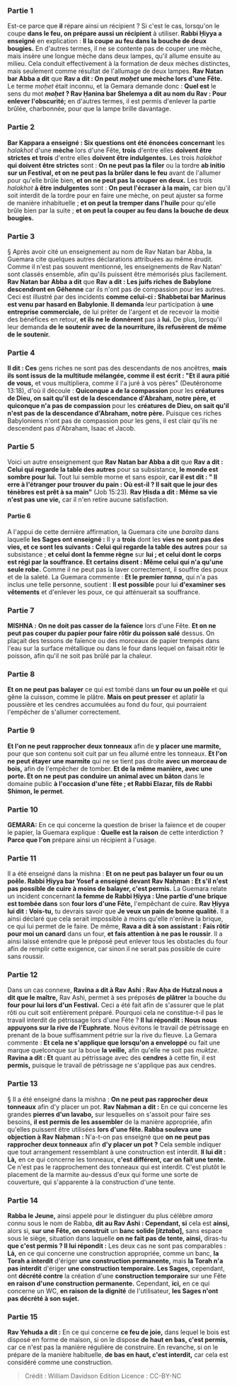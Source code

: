 
### Partie 1
Est-ce parce que <b>il</b> répare ainsi un récipient ?</b> Si c'est le cas, lorsqu'on le coupe <b>dans le feu, on prépare aussi un récipient</b> à utiliser. <b>Rabbi Ḥiyya a enseigné</b> en explication : <b>Il la coupe au feu dans la bouche de deux bougies.</b> En d'autres termes, il ne se contente pas de couper une mèche, mais insère une longue mèche dans deux lampes, qu'il allume ensuite au milieu. Cela conduit effectivement à la formation de deux mèches distinctes, mais seulement comme résultat de l'allumage de deux lampes. <b>Rav Natan bar Abba a dit</b> que <b>Rav a dit : On peut <i>moḥet</i> une mèche lors d'une Fête.</b> Le terme <i>moḥet</i> était inconnu, et la Gemara demande donc : <b>Quel est</b> le sens du mot <b><i>moḥet</i> ? Rav Ḥanina bar Shelemya a dit au nom du Rav : Pour enlever l'obscurité;</b> en d'autres termes, il est permis d'enlever la partie brûlée, charbonnée, pour que la lampe brille davantage.

### Partie 2
<b>Bar Kappara a enseigné : Six questions ont été énoncées concernant</b> les <i>halakhot</i> d'une <b>mèche</b> lors d'une Fête, <b>trois</b> d'entre elles <b>doivent être strictes et trois</b> d'entre elles <b>doivent être indulgentes.</b> Les trois <i>halakhot</i> <b>qui doivent être strictes</b> sont : <b>On ne peut pas la filer</b> ou la tordre <b>ab initio</i> sur un Festival, et on ne peut pas la brûler dans le feu</b> avant de l'allumer pour qu'elle brûle bien, <b>et on ne peut pas la couper en deux.</b> Les trois <i>halakhot</i> <b>à être indulgentes</b> sont : <b>On peut l'écraser à la main,</b> car bien qu'il soit interdit de la tordre pour en faire une mèche, on peut ajuster sa forme de manière inhabituelle ; <b>et on peut la tremper dans l'huile</b> pour qu'elle brûle bien par la suite ; <b>et on peut la couper au feu dans la bouche de deux bougies.</b>

### Partie 3
§ Après avoir cité un enseignement au nom de Rav Natan bar Abba, la Guemara cite quelques autres déclarations attribuées au même érudit. Comme il n'est pas souvent mentionné, les enseignements de Rav Natan' sont classés ensemble, afin qu'ils puissent être mémorisés plus facilement. <b>Rav Natan bar Abba a dit</b> que <b>Rav a dit : Les juifs riches</b> <b>de Babylone descendront en Géhenne</b> car ils n'ont pas de compassion pour les autres. Ceci est illustré par des incidents <b>comme celui-ci : Shabbetai bar Marinus est venu par hasard en Babylonie. Il demanda</b> leur participation à <b>une entreprise commerciale,</b> de lui prêter de l'argent et de recevoir la moitié des bénéfices en retour, <b>et ils ne le donnèrent</b> pas à <b>lui.</b> De plus, lorsqu'il leur demanda <b>de le soutenir avec de la nourriture, ils refusèrent de même de le soutenir.</b>

### Partie 4
<b>Il dit : Ces</b> gens riches ne sont pas des descendants de nos ancêtres, <b>mais ils sont issus de la multitude mélangée, comme il est écrit : "Et il aura pitié de vous,</b> et vous multipliera, comme il l'a juré à vos pères" (Deutéronome 13:18), d'où il découle : <b>Quiconque a de la compassion</b> pour les <b>créatures de Dieu, on sait qu'il est de la descendance d'Abraham, notre père, et quiconque n'a pas de compassion</b> pour les <b>créatures de Dieu, on sait qu'il n'est pas de la descendance d'Abraham, notre père.</b> Puisque ces riches Babyloniens n'ont pas de compassion pour les gens, il est clair qu'ils ne descendent pas d'Abraham, Isaac et Jacob.

### Partie 5
Voici un autre enseignement que <b>Rav Natan bar Abba a dit</b> que <b>Rav a dit : Celui qui regarde la table des autres</b> pour sa subsistance, <b>le monde est sombre pour lui.</b> Tout lui semble morne et sans espoir, <b>car il est dit : " Il erre à l'étranger pour trouver du pain : Où est-il ? Il sait que le jour des ténèbres est prêt à sa main"</b> (Job 15:23). <b>Rav Ḥisda a dit : Même sa vie n'est pas une vie,</b> car il n'en retire aucune satisfaction.

#### Partie 6
A l'appui de cette dernière affirmation, la Guemara cite une <i>baraïta</i> dans laquelle <b>les Sages ont enseigné :</b> Il y a <b>trois</b> dont les <b>vies ne sont pas des vies, et ce sont les suivants : Celui qui regarde la table des autres</b> pour sa subsistance ; <b>et celui dont la femme règne</b> sur <b>lui ; et celui dont le corps est régi par la souffrance. Et certains disent : Même celui qui n'a qu'une seule robe.</b> Comme il ne peut pas la laver correctement, il souffre des poux et de la saleté. La Guemara commente : <b>Et le premier <i>tanna</i>,</b> qui n'a pas inclus une telle personne, soutient : <b>Il est possible</b> pour lui <b>d'examiner ses vêtements</b> et d'enlever les poux, ce qui atténuerait sa souffrance.

### Partie 7
<strong>MISHNA :</strong> <b>On ne doit pas casser de la faïence</b> lors d'une Fête. <b>Et on ne peut pas couper du papier pour faire rôtir du poisson salé</b> dessus.</b> On plaçait des tessons de faïence ou des morceaux de papier trempés dans l'eau sur la surface métallique ou dans le four dans lequel on faisait rôtir le poisson, afin qu'il ne soit pas brûlé par la chaleur.

### Partie 8
<b>Et on ne peut pas balayer</b> ce qui est tombé dans <b>un four ou un poêle</b> et qui gêne la cuisson, comme le plâtre. <b>Mais on peut presser</b> et aplatir la poussière et les cendres accumulées au fond du four, qui pourraient l'empêcher de s'allumer correctement.

### Partie 9
<b>Et l'on ne peut rapprocher deux tonneaux</b> afin de <b>y placer une marmite,</b> pour que son contenu soit cuit par un feu allumé entre les tonneaux. <b>Et l'on ne peut étayer une marmite</b> qui ne se tient pas droite <b>avec un morceau de bois,</b> afin de l'empêcher de tomber. <b>Et de la même manière, avec une porte. Et on ne peut pas conduire un animal avec un bâton</b> dans le domaine public <b>à l'occasion d'une fête ; et Rabbi Elazar, fils de Rabbi Shimon, le permet</b>.

### Partie 10
<strong>GEMARA:</strong> En ce qui concerne la question de briser la faïence et de couper le papier, la Guemara explique : <b>Quelle est la raison</b> de cette interdiction ? <b>Parce que l'on</b> prépare ainsi un récipient</b> à l'usage.

### Partie 11
Il a été enseigné dans la mishna : <b>Et on ne peut pas balayer un four ou un poêle. Rabbi Ḥiyya bar Yosef a enseigné devant Rav Naḥman : Et s'il n'est pas possible de cuire à moins de balayer, c'est permis.</b> La Guemara relate un incident concernant <b>la femme de Rabbi Ḥiyya : Une partie d'une brique est tombée dans</b> son <b>four lors d'une Fête,</b> l'empêchant de cuire. <b>Rav Ḥiyya lui dit : Vois-tu,</b> tu devrais savoir que <b>Je veux un pain de bonne qualité.</b> Il a ainsi déclaré que cela serait impossible à moins qu'elle n'enlève la brique, ce qui lui permet de le faire. De même, <b>Rava a dit à son assistant : Fais rôtir pour moi un canard</b> dans un four, <b>et fais attention à ne pas le roussir</b>. Il a ainsi laissé entendre que le préposé peut enlever tous les obstacles du four afin de remplir cette exigence, car sinon il ne serait pas possible de cuire sans roussir.

### Partie 12
Dans un cas connexe, <b>Ravina a dit à Rav Ashi : Rav Aḥa de Hutzal nous a dit que le maître,</b> Rav Ashi, permet à ses préposés <b>de plâtrer</b> la bouche du <b>four pour lui lors d'un Festival.</b> Ceci a été fait afin de s'assurer que le plat rôti ou cuit soit entièrement préparé. Pourquoi cela ne constitue-t-il pas le travail interdit de pétrissage lors d'une Fête ? <b>Il lui répondit : Nous nous appuyons sur la rive de l'Euphrate</b>. Nous évitons le travail de pétrissage en prenant de la boue suffisamment pétrie sur la rive du fleuve. La Gemara commente : <b>Et cela ne s'applique que lorsqu'on a enveloppé</b> ou fait une marque quelconque sur la boue <b>la veille,</b> afin qu'elle ne soit pas <i>muktze</i>. <b>Ravina a dit : Et</b> quant au pétrissage avec des <b>cendres</b> à cette fin, il est <b>permis,</b> puisque le travail de pétrissage ne s'applique pas aux cendres.

### Partie 13
§ Il a été enseigné dans la mishna : <b>On ne peut pas rapprocher deux tonneaux</b> afin d'y placer un pot. <b>Rav Naḥman a dit :</b> En ce qui concerne les grandes <b>pierres d'un lavabo,</b> sur lesquelles on s'assoit pour faire ses besoins, <b>il est permis de les assembler</b> de la manière appropriée, afin qu'elles puissent être utilisées <b>lors d'une fête. Rabba souleva une objection à Rav Naḥman : </b> N'a-t-on pas enseigné que <b>on ne peut pas rapprocher deux tonneaux</b> afin <b>d'y placer un pot ?</b> Cela semble indiquer que tout arrangement ressemblant à une construction est interdit. <b>Il lui dit : Là,</b> en ce qui concerne les tonneaux, <b>c'est différent, car on fait une tente.</b> Ce n'est pas le rapprochement des tonneaux qui est interdit. C'est plutôt le placement de la marmite au-dessus d'eux qui forme une sorte de couverture, qui s'apparente à la construction d'une tente.

### Partie 14
<b>Rabba le Jeune,</b> ainsi appelé pour le distinguer du plus célèbre <i>amora</i> connu sous le nom de Rabba, <b>dit au Rav Ashi : Cependant, si</b> cela est <b>ainsi,</b> alors si, <b>sur une Fête, on construit</b> un <b>banc solide [<i>itztaba</i>],</b> sans espace sous le siège, situation dans laquelle <b>on ne fait pas de tente, ainsi,</b> diras-tu <b>que c'est permis ? Il lui répondit :</b> Les deux cas ne sont pas comparables : <b>Là,</b> en ce qui concerne une construction appropriée, comme un banc, <b>la Torah a interdit</b> d'ériger <b>une construction permanente,</b> mais <b>la Torah n'a pas interdit</b> d'ériger <b>une construction temporaire. Les Sages,</b> cependant, ont <b>décrété contre</b> la création d'une <b>construction temporaire</b> sur une Fête <b>en raison d'une construction permanente.</b> Cependant, <b>ici,</b> en ce qui concerne un WC, <b>en raison de la dignité</b> de l'utilisateur, <b>les Sages n'ont pas décrété à son sujet.</b>

### Partie 15
<b>Rav Yehuda a dit :</b> En ce qui concerne <b>ce feu de joie,</b> dans lequel le bois est disposé en forme de maison, si on le dispose <b>de haut en bas, c'est permis,</b> car ce n'est pas la manière régulière de construire. En revanche, si on le prépare de la manière habituelle, <b>de bas en haut, c'est interdit,</b> car cela est considéré comme une construction.

>Crédit : William Davidson Edition
>Licence : CC-BY-NC